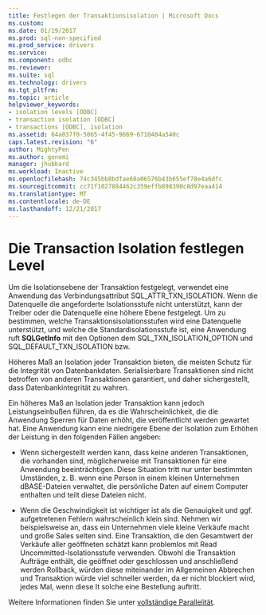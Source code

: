 ```yaml
---
title: Festlegen der Transaktionsisolation | Microsoft Docs
ms.custom: 
ms.date: 01/19/2017
ms.prod: sql-non-specified
ms.prod_service: drivers
ms.service: 
ms.component: odbc
ms.reviewer: 
ms.suite: sql
ms.technology: drivers
ms.tgt_pltfrm: 
ms.topic: article
helpviewer_keywords:
- isolation levels [ODBC]
- transaction isolation [ODBC]
- transactions [ODBC], isolation
ms.assetid: 64a037f0-5065-4f45-9669-6710404a540c
caps.latest.revision: "6"
author: MightyPen
ms.author: genemi
manager: jhubbard
ms.workload: Inactive
ms.openlocfilehash: 74c345bb8bdfae60a06576b43b655ef78e4a6dfc
ms.sourcegitcommit: cc71f1027884462c359effb898390c8d97eaa414
ms.translationtype: MT
ms.contentlocale: de-DE
ms.lasthandoff: 12/21/2017
---
```

# <a name="setting-the-transaction-isolation-level"></a>Die Transaction Isolation festlegen Level
Um die Isolationsebene der Transaktion festgelegt, verwendet eine Anwendung das Verbindungsattribut SQL_ATTR_TXN_ISOLATION. Wenn die Datenquelle die angeforderte Isolationsstufe nicht unterstützt, kann der Treiber oder die Datenquelle eine höhere Ebene festgelegt. Um zu bestimmen, welche Transaktionsisolationsstufen wird eine Datenquelle unterstützt, und welche die Standardisolationsstufe ist, eine Anwendung ruft **SQLGetInfo** mit den Optionen dem SQL_TXN_ISOLATION_OPTION und SQL_DEFAULT_TXN_ISOLATION bzw.  
  
 Höheres Maß an Isolation jeder Transaktion bieten, die meisten Schutz für die Integrität von Datenbankdaten. Serialisierbare Transaktionen sind nicht betroffen von anderen Transaktionen garantiert, und daher sichergestellt, dass Datenbankintegrität zu wahren.  
  
 Ein höheres Maß an Isolation jeder Transaktion kann jedoch Leistungseinbußen führen, da es die Wahrscheinlichkeit, die die Anwendung Sperren für Daten erhöht, die veröffentlicht werden gewartet hat. Eine Anwendung kann eine niedrigere Ebene der Isolation zum Erhöhen der Leistung in den folgenden Fällen angeben:  
  
-   Wenn sichergestellt werden kann, dass keine anderen Transaktionen, die vorhanden sind, möglicherweise mit Transaktionen für eine Anwendung beeinträchtigen. Diese Situation tritt nur unter bestimmten Umständen, z. B. wenn eine Person in einem kleinen Unternehmen dBASE-Dateien verwaltet, die persönliche Daten auf einem Computer enthalten und teilt diese Dateien nicht.  
  
-   Wenn die Geschwindigkeit ist wichtiger ist als die Genauigkeit und ggf. aufgetretenen Fehlern wahrscheinlich klein sind. Nehmen wir beispielsweise an, dass ein Unternehmen viele kleine Verkäufe macht und große Sales selten sind. Eine Transaktion, die den Gesamtwert der Verkäufe aller geöffneten schätzt kann problemlos mit Read Uncommitted-Isolationsstufe verwenden. Obwohl die Transaktion Aufträge enthält, die geöffnet oder geschlossen und anschließend werden Rollback, würden diese miteinander im Allgemeinen Abbrechen und Transaktion würde viel schneller werden, da er nicht blockiert wird, jedes Mal, wenn diese It solche eine Bestellung auftritt.  
  
 Weitere Informationen finden Sie unter [vollständige Parallelität](../../../odbc/reference/develop-app/optimistic-concurrency.md).
